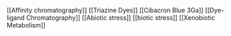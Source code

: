 [[Affinity chromatography]]
[[Triazine Dyes]]
[[Cibacron Blue 3Ga]]
[[Dye-ligand Chromatography]]
[[Abiotic stress]]
[[biotic stress]]
[[Xenobiotic Metabolism]]
